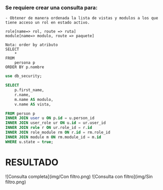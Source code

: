### Se requiere crear una consulta para:

    - Obtener de manera ordenada la lista de vistas y modulos a los que tiene acceso un rol en estado activo. 

    role[name=> rol, route => ruta]
    module[name=> modulo, route => paquete]
    
    Nota: order by atributo
    SELECT 
        * 
    FROM 
        persona p
    ORDER BY p.nombre

```sql
use db_security;

SELECT 
	p.first_name,
    r.name,
    m.name AS modulo,
    v.name AS vista,

FROM person p
INNER JOIN user u ON p.id = u.person_id
INNER JOIN user_role ur ON u.id = ur.user_id
INNER JOIN role r ON ur.role_id = r.id
INNER JOIN role_module rm ON r.id = rm.role_id
INNER JOIN module m ON rm.module_id = m.id
WHERE u.state = true;
```

# RESULTADO
![Consulta completa](img/Con filtro.png)
![Consulta con filtro](img/Sin filtro.png)
